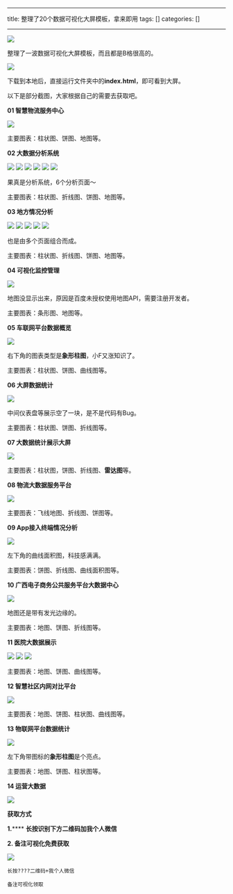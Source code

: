 
--- 
title:  整理了20个数据可视化大屏模板，拿来即用 
tags: []
categories: [] 

---
<img src="https://img-blog.csdnimg.cn/img_convert/2ae1709f75e7f7dcd2a1e473101e71d0.png">

整理了一波数据可视化大屏模板，而且都是B格很高的。

<img src="https://img-blog.csdnimg.cn/img_convert/6c4ab0f11f55f2b05ef6508075e519b6.png">

下载到本地后，直接运行文件夹中的**index.html**，即可看到大屏。

以下是部分截图，大家根据自己的需要去获取吧。

**01 智慧物流服务中心**

<img src="https://img-blog.csdnimg.cn/img_convert/a549902a69e33b9524cf14bd993026f6.png">

主要图表：柱状图、饼图、地图等。

**02 大数据分析系统**

<img src="https://img-blog.csdnimg.cn/img_convert/6ecfb4d72f33dec6924ba5ff757ff140.png">

<img src="https://img-blog.csdnimg.cn/img_convert/fd5e403033c76623981353fd5623dab3.png">

<img src="https://img-blog.csdnimg.cn/img_convert/38bd383ad85df01488037dc1808b069e.png">

<img src="https://img-blog.csdnimg.cn/img_convert/6b9c2daddbdafa1d1f03e5ef2e026808.png">

<img src="https://img-blog.csdnimg.cn/img_convert/5dc4104e617088d7e2e70ba1a955583d.png">

<img src="https://img-blog.csdnimg.cn/img_convert/1b9047ae0876a07c9aa233ebf0d12ac1.png">

果真是分析系统，6个分析页面～

主要图表：柱状图、折线图、饼图、地图等。

**03 地方情况分析**

<img src="https://img-blog.csdnimg.cn/img_convert/62a3c0e2869b22ff099b332056853b5b.png">

<img src="https://img-blog.csdnimg.cn/img_convert/4723be4f7205b97ef4347bfde9a634dd.png">

<img src="https://img-blog.csdnimg.cn/img_convert/f1835e38d5808d5ff4889ae3f6542243.png">

<img src="https://img-blog.csdnimg.cn/img_convert/06f8d78ae62e1b5dbe28373eadc88aa4.png">

<img src="https://img-blog.csdnimg.cn/img_convert/e78b1fdb1caf384a0bb8cf0c7e1585e0.png">

也是由多个页面组合而成。

主要图表：柱状图、折线图、饼图、地图等。

**04 可视化监控管理**

<img src="https://img-blog.csdnimg.cn/img_convert/12cfa0fe95e3534dd61a9445b930e21e.png">

地图没显示出来，原因是百度未授权使用地图API，需要注册开发者。

主要图表：条形图、地图等。

**05 车联网平台数据概览**

<img src="https://img-blog.csdnimg.cn/img_convert/dfdf49b16711d0e33c798cf47a3b7f17.png">

右下角的图表类型是**象形柱图**，小F又涨知识了。

主要图表：柱状图、饼图、曲线图等。

**06 大屏数据统计**

<img src="https://img-blog.csdnimg.cn/img_convert/439cb8ed464a239faf975addd0e2e2a0.png">

中间仪表盘等展示空了一块，是不是代码有Bug。

主要图表：柱状图、饼图、折线图等。

**07 大数据统计展示大屏**

<img src="https://img-blog.csdnimg.cn/img_convert/fdb7f5d244746865a21a88d846c800b1.png">

主要图表：柱状图，饼图、折线图、**雷达图**等。

**08 物流大数据服务平台**

<img src="https://img-blog.csdnimg.cn/img_convert/bb3b8c21bffef4eb34a0a3f18beb2dab.png">

主要图表：飞线地图、折线图、饼图等。

**09 App接入终端情况分析**

<img src="https://img-blog.csdnimg.cn/img_convert/7b157efb2bf10fdfb0665cfed2ba7bf5.png">

左下角的曲线面积图，科技感满满。

主要图表：饼图、折线图、曲线面积图等。

**10 广西电子商务公共服务平台大数据中心**

<img src="https://img-blog.csdnimg.cn/img_convert/675f44981cbf9fa25ff3dad8d86e87a3.png">

地图还是带有发光边缘的。

主要图表：地图、饼图、折线图等。

**11 医院大数据展示**

<img src="https://img-blog.csdnimg.cn/img_convert/ee502e3b574ec91f1aba70d6c0d8b5fc.png">

<img src="https://img-blog.csdnimg.cn/img_convert/8dd9755912437c5d3b7279f45cf3701b.png">

<img src="https://img-blog.csdnimg.cn/img_convert/5050b97bac6ccbabf806c06607d0d1ab.png">

主要图表：地图、饼图、曲线图等。

**12 智慧社区内网对比平台**

<img src="https://img-blog.csdnimg.cn/img_convert/c3466b64d086c9539d0ed08257923ce4.png">

主要图表：地图、饼图、柱状图、曲线图等。

**13 物联网平台数据统计**

<img src="https://img-blog.csdnimg.cn/img_convert/5e219205ecc6d823fa42958562e54020.png">

左下角带图标的**象形柱图**是个亮点。

主要图表：地图、饼图、柱状图等。

**14 运营大数据**

<img src="https://img-blog.csdnimg.cn/img_convert/d7727290ff07e9a8e266dbb6ce31f9bf.png">

**获取方式**

****1.******** ******长按识别****下方二维码加我个人微信**

****2. ******备注****可视化****免费获取**

<img src="https://img-blog.csdnimg.cn/img_convert/1a3828ead94fd78023310ed587b3b985.png">

```
长按????二维码+我个人微信

备注可视化领取

```
